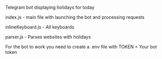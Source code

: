Telegram bot displaying holidays for today

index.js - main file with launching the bot and processing requests

inlineKeyboard.js - All keyboards

parser.js - Parses websites with holidays

For the bot to work you need to create a .env file with TOKEN = Your bot token
